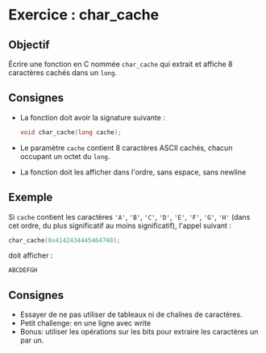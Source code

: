 # Exercice : char_cache

## Objectif

Écrire une fonction en C nommée `char_cache` qui extrait et affiche 8 caractères cachés dans un `long`.

## Consignes

- La fonction doit avoir la signature suivante :

    ```c
    void char_cache(long cache);
    ```

- Le paramètre `cache` contient 8 caractères ASCII cachés, chacun occupant un octet du `long`.
- La fonction doit les afficher dans l'ordre, sans espace, sans newline

## Exemple

Si `cache` contient les caractères `'A'`, `'B'`, `'C'`, `'D'`, `'E'`, `'F'`, `'G'`, `'H'` (dans cet ordre, du plus significatif au moins significatif), l'appel suivant :
```c
char_cache(0x4142434445464748);
```
doit afficher :
```
ABCDEFGH
```

## Consignes

- Essayer de ne pas utiliser de tableaux ni de chaînes de caractères.
- Petit challenge: en une ligne avec write
- Bonus: utiliser les opérations sur les bits pour extraire les caractères un par un.
